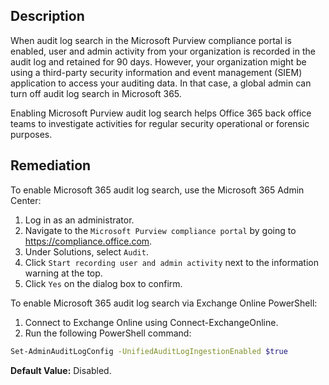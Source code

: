 ## Description

When audit log search in the Microsoft Purview compliance portal is enabled, user and admin activity from your organization is recorded in the audit log and retained for 90 days. However, your organization might be using a third-party security information and event management (SIEM) application to access your auditing data. In that case, a global admin can turn off audit log search in Microsoft 365.

Enabling Microsoft Purview audit log search helps Office 365 back office teams to investigate activities for regular security operational or forensic purposes.

## Remediation

To enable Microsoft 365 audit log search, use the Microsoft 365 Admin Center:

1. Log in as an administrator.
2. Navigate to the `Microsoft Purview compliance portal` by going to https://compliance.office.com.
3. Under Solutions, select `Audit`.
4. Click `Start recording user and admin activity` next to the information warning at the top.
6. Click `Yes` on the dialog box to confirm.

To enable Microsoft 365 audit log search via Exchange Online PowerShell:

1. Connect to Exchange Online using Connect-ExchangeOnline.
2. Run the following PowerShell command:

```bash
Set-AdminAuditLogConfig -UnifiedAuditLogIngestionEnabled $true
```

**Default Value:** Disabled.
